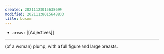 ```yaml
---
created: 20211128015638699
modified: 20211128015648833
title: buxom
---
```


- `areas:` [[Adjectives]]

---

(of a woman) plump, with a full figure and large breasts.

